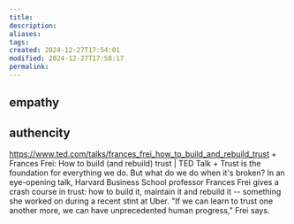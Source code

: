 ```yaml
---
title: 
description: 
aliases: 
tags: 
created: 2024-12-27T17:54:01
modified: 2024-12-27T17:58:17
permalink: 
---
```



## empathy

## authencity


https://www.ted.com/talks/frances_frei_how_to_build_and_rebuild_trust + Frances Frei: How to build (and rebuild) trust | TED Talk + Trust is the foundation for everything we do. But what do we do when it's broken? In an eye-opening talk, Harvard Business School professor Frances Frei gives a crash course in trust: how to build it, maintain it and rebuild it -- something she worked on during a recent stint at Uber. "If we can learn to trust one another more, we can have unprecedented human progress," Frei says.

